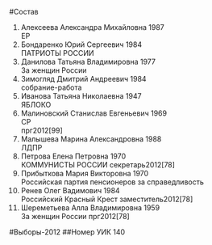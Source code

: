 #Состав
1. Алексеева Александра Михайловна 1987   
    ЕР
2. Бондаренко Юрий Сергеевич 1984   
    ПАТРИОТЫ РОССИИ
3. Данилова Татьяна Владимировна 1977   
    За женщин России
4. Зимогляд Дмитрий Андреевич 1984   
    собрание-работа
5. Иванова Татьяна Николаевна 1947   
    ЯБЛОКО
6. Малиновский Станислав Евгеньевич 1969   
    СР  
    прг2012[99]
7. Малышева Марина Александровна 1988   
    ЛДПР
8. Петрова Елена Петровна 1970   
    КОММУНИСТЫ РОССИИ
    секретарь2012[78]
9. Прибыткова Мария Викторовна 1970   
    Российская партия пенсионеров за справедливость
10. Ренев Олег Вадимович 1984   
    Российский Красный Крест
    заместитель2012[78]
11. Шереметьева Алла Владимировна 1959   
    За женщин России
    прг2012[78]

#Выборы-2012
##Номер УИК
140